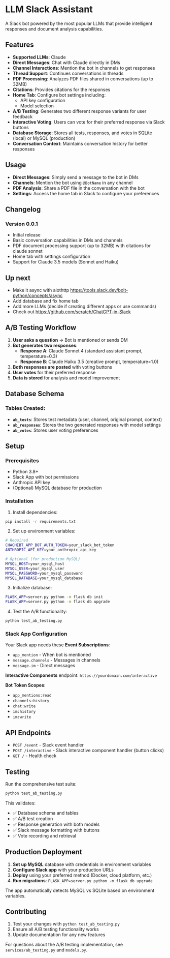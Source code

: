 # LLM Slack Assistant

A Slack bot powered by the most popular LLMs that provide intelligent responses and document analysis capabilities.

## Features

- **Supported LLMs**: Claude
- **Direct Messages**: Chat with Claude directly in DMs
- **Channel Interactions**: Mention the bot in channels to get responses
- **Thread Support**: Continues conversations in threads
- **PDF Processing**: Analyzes PDF files shared in conversations (up to 32MB)
- **Citations**: Provides citations for the responses
- **Home Tab**: Configure bot settings including:
  - API key configuration
  - Model selection
- **A/B Testing**: Generates two different response variants for user feedback
- **Interactive Voting**: Users can vote for their preferred response via Slack buttons
- **Database Storage**: Stores all tests, responses, and votes in SQLite (local) or MySQL (production)
- **Conversation Context**: Maintains conversation history for better responses


## Usage

- **Direct Messages**: Simply send a message to the bot in DMs
- **Channels**: Mention the bot using `@BotName` in any channel
- **PDF Analysis**: Share a PDF file in the conversation with the bot
- **Settings**: Access the home tab in Slack to configure your preferences


## Changelog

### Version 0.0.1
- Initial release
- Basic conversation capabilities in DMs and channels
- PDF document processing support (up to 32MB) with citations for claude sonnet
- Home tab with settings configuration
- Support for Claude 3.5 models (Sonnet and Haiku)



## Up next
- Make it async with aiothttp https://tools.slack.dev/bolt-python/concepts/async
- Add database and fix home tab
- Add more LLMs (decide if creating different apps or use commands)
- Check out https://github.com/seratch/ChatGPT-in-Slack

## A/B Testing Workflow

1. **User asks a question** → Bot is mentioned or sends DM
2. **Bot generates two responses**:
   - **Response A**: Claude Sonnet 4 (standard assistant prompt, temperature=0.3)
   - **Response B**: Claude Haiku 3.5 (creative prompt, temperature=1.0)
3. **Both responses are posted** with voting buttons
4. **User votes** for their preferred response
5. **Data is stored** for analysis and model improvement

## Database Schema

### Tables Created:

- **`ab_tests`**: Stores test metadata (user, channel, original prompt, context)
- **`ab_responses`**: Stores the two generated responses with model settings
- **`ab_votes`**: Stores user voting preferences

## Setup

### Prerequisites

- Python 3.8+
- Slack App with bot permissions
- Anthropic API key
- (Optional) MySQL database for production

### Installation

1. Install dependencies:
```bash
pip install -r requirements.txt
```

2. Set up environment variables:
```bash
# Required
CHACHIBT_APP_BOT_AUTH_TOKEN=your_slack_bot_token
ANTHROPIC_API_KEY=your_anthropic_api_key

# Optional (for production MySQL)
MYSQL_HOST=your_mysql_host
MYSQL_USER=your_mysql_user
MYSQL_PASSWORD=your_mysql_password
MYSQL_DATABASE=your_mysql_database
```

3. Initialize database:
```bash
FLASK_APP=server.py python -m flask db init
FLASK_APP=server.py python -m flask db upgrade
```

4. Test the A/B functionality:
```bash
python test_ab_testing.py
```

### Slack App Configuration

Your Slack app needs these **Event Subscriptions**:
- `app_mention` - When bot is mentioned
- `message.channels` - Messages in channels
- `message.im` - Direct messages

**Interactive Components** endpoint: `https://yourdomain.com/interactive`

**Bot Token Scopes**:
- `app_mentions:read`
- `channels:history`
- `chat:write`
- `im:history`
- `im:write`

## API Endpoints

- `POST /event` - Slack event handler
- `POST /interactive` - Slack interactive component handler (button clicks)
- `GET /` - Health check

## Testing

Run the comprehensive test suite:
```bash
python test_ab_testing.py
```

This validates:
- ✅ Database schema and tables
- ✅ A/B test creation
- ✅ Response generation with both models
- ✅ Slack message formatting with buttons
- ✅ Vote recording and retrieval

## Production Deployment

1. **Set up MySQL** database with credentials in environment variables
2. **Configure Slack app** with your production URLs
3. **Deploy** using your preferred method (Docker, cloud platform, etc.)
4. **Run migrations**: `FLASK_APP=server.py python -m flask db upgrade`

The app automatically detects MySQL vs SQLite based on environment variables.

## Contributing

1. Test your changes with `python test_ab_testing.py`
2. Ensure all A/B testing functionality works
3. Update documentation for any new features

For questions about the A/B testing implementation, see `services/ab_testing.py` and `models.py`.